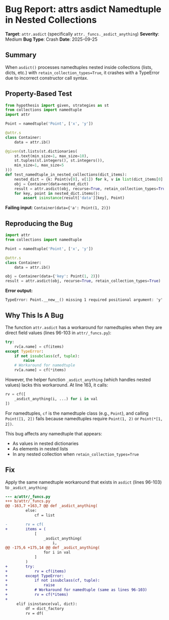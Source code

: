 # Bug Report: attrs asdict Namedtuple in Nested Collections

**Target**: `attr.asdict` (specifically `attr._funcs._asdict_anything`)
**Severity**: Medium
**Bug Type**: Crash
**Date**: 2025-09-25

## Summary

When `asdict()` processes namedtuples nested inside collections (lists, dicts, etc.) with `retain_collection_types=True`, it crashes with a TypeError due to incorrect constructor call syntax.

## Property-Based Test

```python
from hypothesis import given, strategies as st
from collections import namedtuple
import attr

Point = namedtuple('Point', ['x', 'y'])

@attr.s
class Container:
    data = attr.ib()

@given(st.lists(st.dictionaries(
    st.text(min_size=1, max_size=10),
    st.tuples(st.integers(), st.integers()),
    min_size=1, max_size=5
)))
def test_namedtuple_in_nested_collections(dict_items):
    nested_dict = {k: Point(v[0], v[1]) for k, v in list(dict_items[0].items())[:1]}
    obj = Container(data=nested_dict)
    result = attr.asdict(obj, recurse=True, retain_collection_types=True)
    for key, point in nested_dict.items():
        assert isinstance(result['data'][key], Point)
```

**Failing input**: `Container(data={'a': Point(1, 2)})`

## Reproducing the Bug

```python
import attr
from collections import namedtuple

Point = namedtuple('Point', ['x', 'y'])

@attr.s
class Container:
    data = attr.ib()

obj = Container(data={'key': Point(1, 2)})
result = attr.asdict(obj, recurse=True, retain_collection_types=True)
```

**Error output:**
```
TypeError: Point.__new__() missing 1 required positional argument: 'y'
```

## Why This Is A Bug

The function `attr.asdict` has a workaround for namedtuples when they are direct field values (lines 96-103 in `attr/_funcs.py`):

```python
try:
    rv[a.name] = cf(items)
except TypeError:
    if not issubclass(cf, tuple):
        raise
    # Workaround for namedtuple
    rv[a.name] = cf(*items)
```

However, the helper function `_asdict_anything` (which handles nested values) lacks this workaround. At line 163, it calls:

```python
rv = cf([
    _asdict_anything(i, ...) for i in val
])
```

For namedtuples, `cf` is the namedtuple class (e.g., `Point`), and calling `Point([1, 2])` fails because namedtuples require `Point(1, 2)` or `Point(*[1, 2])`.

This bug affects any namedtuple that appears:
- As values in nested dictionaries
- As elements in nested lists
- In any nested collection when `retain_collection_types=True`

## Fix

Apply the same namedtuple workaround that exists in `asdict` (lines 96-103) to `_asdict_anything`:

```diff
--- a/attr/_funcs.py
+++ b/attr/_funcs.py
@@ -163,7 +163,7 @@ def _asdict_anything(
         else:
             cf = list

-        rv = cf(
+        items = (
             [
                 _asdict_anything(
                     i,
@@ -175,6 +175,14 @@ def _asdict_anything(
                 for i in val
             ]
         )
+        try:
+            rv = cf(items)
+        except TypeError:
+            if not issubclass(cf, tuple):
+                raise
+            # Workaround for namedtuple (same as lines 96-103)
+            rv = cf(*items)
+
     elif isinstance(val, dict):
         df = dict_factory
         rv = df(
```